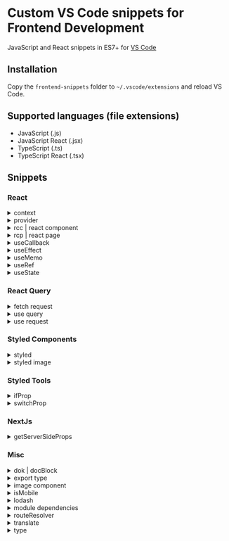 # Custom VS Code snippets for Frontend Development

JavaScript and React snippets in ES7+ for [VS Code](https://code.visualstudio.com/)

## Installation

Copy the `frontend-snippets` folder to `~/.vscode/extensions` and reload VS Code.

## Supported languages (file extensions)

- JavaScript (.js)
- JavaScript React (.jsx)
- TypeScript (.ts)
- TypeScript React (.tsx)

## Snippets

### React

<details>
  <summary>
    context
  </summary>

  ```tsx
  /**
   * Module dependencies.
   */

  import { Context, ReactNode, createContext, useContext } from 'react';

  /**
   * `Props` type.
   */

  type Props = {
    $2
  };

  /**
   * Export `$1Context` context.
   */

  export const $1Context: Context<Props> = createContext({} as Props);

  /**
   * Export `use$1` hook.
   */

  export const use$1 = () => useContext($1Context);
  ```
</details>

<details>
  <summary>
    provider
  </summary>

  ```tsx
  /**
   * Module dependencies.
   */

  import { Limits, Section, NameContext } from './context';
  import React, { ReactNode, useState } from 'react';

  /**
   * `Props` type.
   */

  type Props = {
    children: ReactNode
  };

  /**
   * `$1Provider` provider.
   */

  const $1Provider = ({ children }: Props) => {
    return (
      <$1Context.Provider value={{ $2 }}>
        {children}
      </$1Context.Provider>
    );
  };

  /**
   * Export `$1Provider` provider.
   */

  export default $1Provider;
  ```
</details>

<details>
  <summary>
    rcc | react component
  </summary>

  ```tsx
  /**
   * Module dependencies.
   */

  import { color, media, units } from '@untile/react-components';
  import { ifProp, prop } from 'styled-tools';
  import React, { ReactElement } from 'react';
  import styled, { css } from 'styled-components';

  /**
   * `Props` type.
   */

  type Props = {
    className?: string
  };

  /**
   * `Wrapper` styled component.
   */

  const Wrapper = styled.div`
    position: relative
  `;

  /**
   * `$1` component.
   */

  const $1 = (props: Props): ReactElement => {
    const { className } = props;

    return (
      <Wrapper className={className}>
        $2
      </Wrapper>
    );
  };

  /**
   * Export `$1` component.
   */

  export default $1;
  ```
</details>

<details>
  <summary>
    rcp | react page
  </summary>

  ```tsx
  /**
   * Module dependencies.
   */

  import { color, media, units } from '@untile/react-components';
  import { theme } from 'styled-tools';
  import React, { ReactElement } from 'react';
  import styled from 'styled-components';

  /**
   * `Wrapper` styled page.
   */

  const Wrapper = styled.section`
    position: relative;
  `;

  /**
   * `$1` page.
   */

  const $1 = (): ReactElement => {
    return (
      <>
        <Metatags
          pageTitle={title}
          title={title}
        />

        <Wrapper>
          $2
        </Wrapper>
      </>
    );
  };

  /**
   * Export `$1` page.
   */

  export default $1;
  ```
</details>

<details>
  <summary>
    useCallback
  </summary>

  ```tsx
  const $1 = useCallback(() => {
    $2
  }, []);
  ```
</details>

<details>
  <summary>
    useEffect
  </summary>

  ```tsx
  useEffect(() => {
    $0
  }, []);
  ```
</details>

<details>
  <summary>
    useMemo
  </summary>

  ```tsx
  useMemo(() => {
    $0
  }, []);
  ```
</details>

<details>
  <summary>
    useRef
  </summary>

  ```tsx
  const $1Ref = useRef<$2>();
  ```
</details>

<details>
  <summary>
    useState
  </summary>

  ```tsx
  const [$1, set$1] = useState<$2>();
  ```
</details>

### React Query

<details>
  <summary>
    fetch request
  </summary>

  ```ts
  /**
   * Module dependencies.
   */

  import {
    acceptLanguageHeader,
    handleRequestError,
    request
  } from 'src/core/utils/requests';

  import { getApiEndpoint } from 'src/core/utils/api-url-resolver';

  /**
   * `Options` type.
   */

  type Options = {
    locale: string
  };

  /**
   * Export `fetch$1`.
   */

  export async function fetch$1({ locale }: Options) {
    const endpoint = getApiEndpoint('');
    try {
      const { data } = await request.get(endpoint, {
        headers: acceptLanguageHeader(locale)
      });

      return data?.data;
    } catch (error) {
        handleRequestError(error);
    }
  }
  ```
</details>

<details>
  <summary>
    use query
  </summary>

  ```tsx
  const {
    data,
    isLoading,
    isSuccess
  } = use$1<>({ initialData: props.$2 })
  ```
</details>

<details>
  <summary>
    use request
  </summary>

  ```ts
  /**
   * Module dependencies.
   */

  import { QueryObserverBaseResult, useQuery } from 'react-query';
  import { fetch } from './fetch-$2';
  import { useMemo } from 'react';
  import { useRouter } from 'next/router';

  /**
   * `Props` type.
   */

  type Props<P> = QueryObserverBaseResult<P, unknown>;

  /**
   * `Options` type.
   */

  type Options<P> = {
    initialData?: P | null
  };

  /**
   * Action type.
   */

  export const actionType = ({ locale }): string => {
    return `locale-$2`
  ;};

  /**
   * `use$1` hook.
   */

  function use$1<P>(options?: Options<P>): Props<P> {
    const { locale } = useRouter();
    const variables = useMemo(() => ({ locale }), [locale]);
    const result = useQuery([actionType(variables), variables], () => {
      return fetch$1(variables);
    }, { initialData: options?.initialData });

    return result;
  }

  /**
   * Export `use$1` hook.
   */

  export default use$1;
  ```
</details>

### Styled Components

<details>
  <summary>
    styled
  </summary>

  ```tsx
  /**
   * `$1` styled component.
   */

  const $1 = styled.$2`
    $3
  `
  ```
</details>

<details>
  <summary>
    styled image
  </summary>

  ```tsx
  /**
   * `ImageWrapper` styled component.
   */

  const ImageWrapper = styled.div`
    overflow: hidden;
    padding-bottom: 100%;
    position: relative;
  `;
  ```
</details>

### Styled Tools

<details>
  <summary>
    ifProp
  </summary>

  ```tsx
  ifProp('$1', $2, $3)
  ```
</details>

<details>
  <summary>
    switchProp
  </summary>

  ```tsx
  ${switchProp('$1', {
    $2: css`
      $3
    `
  })}
  ```
</details>

### NextJs

<details>
  <summary>
    getServerSideProps
  </summary>

  ```tsx
  /**
   * Export `getServerSideProps`.
   */

  export async function getServerSideProps({ locale }) {
    const data = 'fetchSomething';

    if (!data) {
      return {
        notFound: true
      };
    }

    return {
      props: {
        data
      }
    };
  }
  ```
</details>

### Misc

<details>
  <summary>
    dok | docBlock
  </summary>

  ```ts
  /**
   * `$1`.
   */
  ```
</details>

<details>
  <summary>
    export type
  </summary>

  ```ts
  /**
   * Export `$1` type.
   */

  export type $1 = {
    $2
  }
  ```
</details>

<details>
  <summary>
    image component
  </summary>

  ```tsx
  <ImageWrapper>
    <Image
      alt={''}
      layout={'fill'}
      objectFit={'cover'}
      src={''}
    />
  </ImageWrapper>
  ```
</details>

<details>
  <summary>
    isMobile
  </summary>

  ```tsx
  const isMobile = useBreakpoint('$1', 'max');
  ```
</details>

<details>
  <summary>
    lodash
  </summary>

  ```ts
  import $1 from 'lodash/$1';
  ```
</details>

<details>
  <summary>
    module dependencies
  </summary>

  ```ts
  /**
   * Module dependencies.
   */
  ```
</details>

<details>
  <summary>
    routeResolver
  </summary>

  ```ts
  const routeResolver = useLocalizedRoute();
  ```
</details>

<details>
  <summary>
    translate
  </summary>

  ```ts
  const { translate } = useTranslate();
  ```
</details>

<details>
  <summary>
    type
  </summary>

  ```ts
  /**
   * `$1` type.
   */

  type $1 = {
    $2
  }
  ```
</details>

